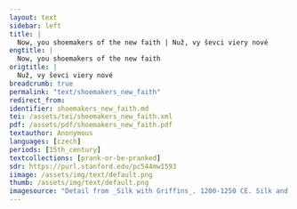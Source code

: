 ```yaml
---
layout: text
sidebar: left
title: |
  Now, you shoemakers of the new faith | Nuž, vy ševci viery nové
engtitle: |
  Now, you shoemakers of the new faith
origtitle: |
  Nuž, vy ševci viery nové
breadcrumb: true
permalink: "text/shoemakers_new_faith"
redirect_from: 
identifier: shoemakers_new_faith.md
tei: /assets/tei/shoemakers_new_faith.xml
pdf: /assets/pdf/shoemakers_new_faith.pdf
textauthor: Anonymous
languages: [czech]
periods: [15th_century]
textcollections: [prank-or-be-pranked]
sdr: https://purl.stanford.edu/pc544mw1593
iimage: /assets/img/text/default.png
thumb: /assets/img/text/default.png
imagesource: "Detail from _Silk with Griffins_. 1200-1250 CE. Silk and silver-gilt metal on parchment over cotton. Central Asia, Sicily, or North Africa. 69 1/4 x 38 1/4 in. (175.9 x 97.2 cm). The Cloisters Collection, 1984, at the Metropolitan Museum of Art, New York. Object Number 1984.344. [https://www.metmuseum.org/art/collection/search/466119](https://www.metmuseum.org/art/collection/search/466119). [Public Domain]"
---
```

